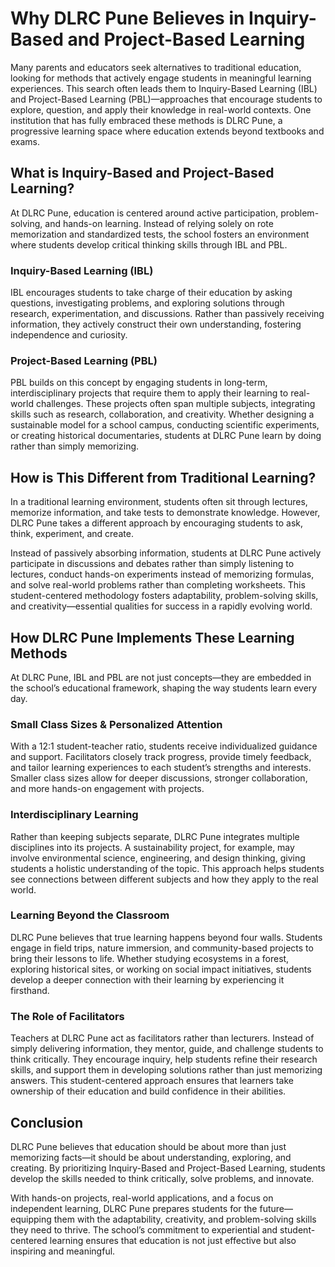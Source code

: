 # Why DLRC Pune Believes in Inquiry-Based and Project-Based Learning

Many parents and educators seek alternatives to traditional education, looking for methods that actively engage students in meaningful learning experiences. This search often leads them to Inquiry-Based Learning (IBL) and Project-Based Learning (PBL)—approaches that encourage students to explore, question, and apply their knowledge in real-world contexts. One institution that has fully embraced these methods is DLRC Pune, a progressive learning space where education extends beyond textbooks and exams.

## What is Inquiry-Based and Project-Based Learning?
At DLRC Pune, education is centered around active participation, problem-solving, and hands-on learning. Instead of relying solely on rote memorization and standardized tests, the school fosters an environment where students develop critical thinking skills through IBL and PBL.

### Inquiry-Based Learning (IBL)
IBL encourages students to take charge of their education by asking questions, investigating problems, and exploring solutions through research, experimentation, and discussions. Rather than passively receiving information, they actively construct their own understanding, fostering independence and curiosity.

### Project-Based Learning (PBL)
PBL builds on this concept by engaging students in long-term, interdisciplinary projects that require them to apply their learning to real-world challenges. These projects often span multiple subjects, integrating skills such as research, collaboration, and creativity. Whether designing a sustainable model for a school campus, conducting scientific experiments, or creating historical documentaries, students at DLRC Pune learn by doing rather than simply memorizing.

## How is This Different from Traditional Learning?
In a traditional learning environment, students often sit through lectures, memorize information, and take tests to demonstrate knowledge. However, DLRC Pune takes a different approach by encouraging students to ask, think, experiment, and create.

Instead of passively absorbing information, students at DLRC Pune actively participate in discussions and debates rather than simply listening to lectures, conduct hands-on experiments instead of memorizing formulas, and solve real-world problems rather than completing worksheets. This student-centered methodology fosters adaptability, problem-solving skills, and creativity—essential qualities for success in a rapidly evolving world.

## How DLRC Pune Implements These Learning Methods
At DLRC Pune, IBL and PBL are not just concepts—they are embedded in the school’s educational framework, shaping the way students learn every day.

### Small Class Sizes & Personalized Attention
With a 12:1 student-teacher ratio, students receive individualized guidance and support. Facilitators closely track progress, provide timely feedback, and tailor learning experiences to each student’s strengths and interests. Smaller class sizes allow for deeper discussions, stronger collaboration, and more hands-on engagement with projects.

### Interdisciplinary Learning
Rather than keeping subjects separate, DLRC Pune integrates multiple disciplines into its projects. A sustainability project, for example, may involve environmental science, engineering, and design thinking, giving students a holistic understanding of the topic. This approach helps students see connections between different subjects and how they apply to the real world.

### Learning Beyond the Classroom
DLRC Pune believes that true learning happens beyond four walls. Students engage in field trips, nature immersion, and community-based projects to bring their lessons to life. Whether studying ecosystems in a forest, exploring historical sites, or working on social impact initiatives, students develop a deeper connection with their learning by experiencing it firsthand.

### The Role of Facilitators
Teachers at DLRC Pune act as facilitators rather than lecturers. Instead of simply delivering information, they mentor, guide, and challenge students to think critically. They encourage inquiry, help students refine their research skills, and support them in developing solutions rather than just memorizing answers. This student-centered approach ensures that learners take ownership of their education and build confidence in their abilities.

## Conclusion
DLRC Pune believes that education should be about more than just memorizing facts—it should be about understanding, exploring, and creating. By prioritizing Inquiry-Based and Project-Based Learning, students develop the skills needed to think critically, solve problems, and innovate.

With hands-on projects, real-world applications, and a focus on independent learning, DLRC Pune prepares students for the future—equipping them with the adaptability, creativity, and problem-solving skills they need to thrive. The school’s commitment to experiential and student-centered learning ensures that education is not just effective but also inspiring and meaningful.
